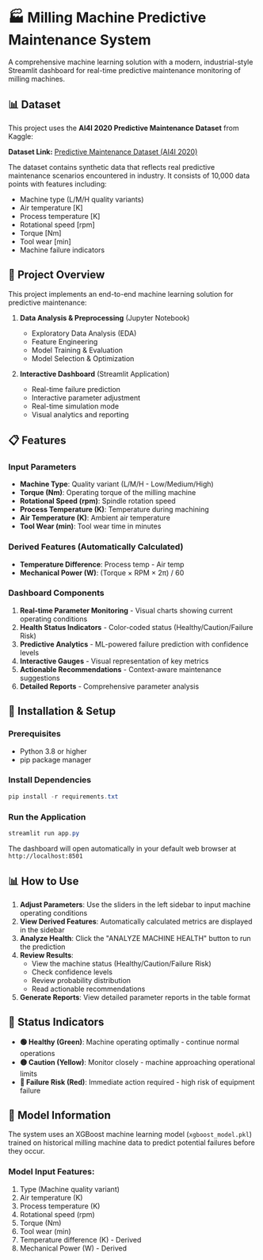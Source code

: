 # 🏭 Milling Machine Predictive Maintenance System

A comprehensive machine learning solution with a modern, industrial-style Streamlit dashboard for real-time predictive maintenance monitoring of milling machines.

## 📊 Dataset

This project uses the **AI4I 2020 Predictive Maintenance Dataset** from Kaggle:

**Dataset Link:** [Predictive Maintenance Dataset (AI4I 2020)](https://www.kaggle.com/datasets/stephanmatzka/predictive-maintenance-dataset-ai4i-2020)

The dataset contains synthetic data that reflects real predictive maintenance scenarios encountered in industry. It consists of 10,000 data points with features including:
- Machine type (L/M/H quality variants)
- Air temperature [K]
- Process temperature [K]
- Rotational speed [rpm]
- Torque [Nm]
- Tool wear [min]
- Machine failure indicators

## 🎯 Project Overview

This project implements an end-to-end machine learning solution for predictive maintenance:

1. **Data Analysis & Preprocessing** (Jupyter Notebook)
   - Exploratory Data Analysis (EDA)
   - Feature Engineering
   - Model Training & Evaluation
   - Model Selection & Optimization

2. **Interactive Dashboard** (Streamlit Application)
   - Real-time failure prediction
   - Interactive parameter adjustment
   - Real-time simulation mode
   - Visual analytics and reporting

## 📋 Features

### Input Parameters
- **Machine Type**: Quality variant (L/M/H - Low/Medium/High)
- **Torque (Nm)**: Operating torque of the milling machine
- **Rotational Speed (rpm)**: Spindle rotation speed
- **Process Temperature (K)**: Temperature during machining
- **Air Temperature (K)**: Ambient air temperature
- **Tool Wear (min)**: Tool wear time in minutes

### Derived Features (Automatically Calculated)
- **Temperature Difference**: Process temp - Air temp
- **Mechanical Power (W)**: (Torque × RPM × 2π) / 60

### Dashboard Components
1. **Real-time Parameter Monitoring** - Visual charts showing current operating conditions
2. **Health Status Indicators** - Color-coded status (Healthy/Caution/Failure Risk)
3. **Predictive Analytics** - ML-powered failure prediction with confidence levels
4. **Interactive Gauges** - Visual representation of key metrics
5. **Actionable Recommendations** - Context-aware maintenance suggestions
6. **Detailed Reports** - Comprehensive parameter analysis

## 🚀 Installation & Setup

### Prerequisites
- Python 3.8 or higher
- pip package manager

### Install Dependencies

```powershell
pip install -r requirements.txt
```

### Run the Application

```powershell
streamlit run app.py
```

The dashboard will open automatically in your default web browser at `http://localhost:8501`

## 📊 How to Use

1. **Adjust Parameters**: Use the sliders in the left sidebar to input machine operating conditions
2. **View Derived Features**: Automatically calculated metrics are displayed in the sidebar
3. **Analyze Health**: Click the "ANALYZE MACHINE HEALTH" button to run the prediction
4. **Review Results**: 
   - View the machine status (Healthy/Caution/Failure Risk)
   - Check confidence levels
   - Review probability distribution
   - Read actionable recommendations
5. **Generate Reports**: View detailed parameter reports in the table format

## 🎯 Status Indicators

- **🟢 Healthy (Green)**: Machine operating optimally - continue normal operations
- **🟡 Caution (Yellow)**: Monitor closely - machine approaching operational limits
- **🔴 Failure Risk (Red)**: Immediate action required - high risk of equipment failure

## 🔧 Model Information

The system uses an XGBoost machine learning model (`xgboost_model.pkl`) trained on historical milling machine data to predict potential failures before they occur.

### Model Input Features:
1. Type (Machine quality variant)
2. Air temperature (K)
3. Process temperature (K)
4. Rotational speed (rpm)
5. Torque (Nm)
6. Tool wear (min)
7. Temperature difference (K) - Derived
8. Mechanical Power (W) - Derived




